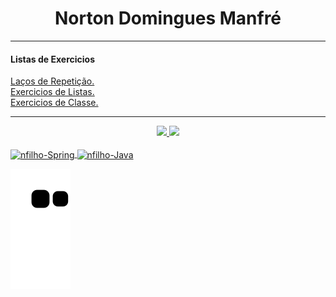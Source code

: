  <div>
 <h1 align= center> Norton Domingues Manfré </h1>
 <hr>
</div>


<div>
 
 <h4> Listas de Exercicios </h4>
 
 <a href="https://wiki.python.org.br/EstruturaDeRepeticao"> Laços de Repetição.
  <br>
 <a href="https://wiki.python.org.br/ExerciciosListas"> Exercicios de Listas.
  <br>
 <a href="https://wiki.python.org.br/ExerciciosClasses"> Exercicios de Classe.
  <br>
 <hr>
 </div>



<div align=center>
  <a href="https://github.com/nortonmanfrejr">
  <img height="160em" src="https://github-readme-stats.vercel.app/api?username=nortonmanfrejr&show_icons=true&theme=maroongold&include_all_commits=true&count_private=true"/>
    
    
  <img height="160em" src="https://github-readme-stats.vercel.app/api/top-langs/?username=nortonmanfrejr&theme=maroongold"/>
</div>
  
  <div style="display: inline_block">
  <br>
  <img align="center" alt="nfilho-Spring" height="50" width="130" src="https://img.shields.io/badge/Spring-6DB33F?style=for-the-badge&logo=spring&logoColor=white">       <img align="center" alt="nfilho-Java" height="50" width="130" src="https://img.shields.io/badge/Java-ED8B00?style=for-the-badge&logo=java&logoColor=white">
 </div>
  
  ![Snake animation](https://github.com/nortonmanfrejr/nortonmanfrejr/blob/output/github-contribution-grid-snake.svg)
